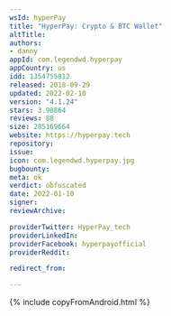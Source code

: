 ```yaml
---
wsId: hyperPay
title: "HyperPay: Crypto & BTC Wallet"
altTitle: 
authors:
- danny
appId: com.legendwd.hyperpay
appCountry: us
idd: 1354755812
released: 2018-09-29
updated: 2022-02-10
version: "4.1.24"
stars: 3.98864
reviews: 88
size: 285169664
website: https://hyperpay.tech
repository: 
issue: 
icon: com.legendwd.hyperpay.jpg
bugbounty: 
meta: ok
verdict: obfuscated
date: 2022-01-10
signer: 
reviewArchive:

providerTwitter: HyperPay_tech
providerLinkedIn: 
providerFacebook: hyperpayofficial
providerReddit: 

redirect_from:

---
```


{% include copyFromAndroid.html %}